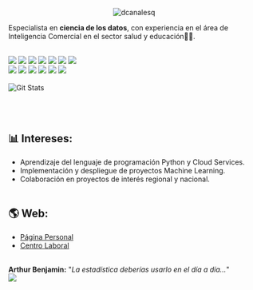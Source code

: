 <p align="center">
  <img src="http://drive.google.com/uc?export=view&id=1Nzc-xvkkDKaZLHP-jca8Wz-lN1fVlW5P" alt="dcanalesq">
</p>
Especialista en <b>ciencia de los datos</b>, con experiencia en el área de Inteligencia Comercial en el sector salud y educación🏥🏫.
<br><br>

![](https://img.shields.io/badge/Windows-0078D6?style=for-the-badge&logo=windows&logoColor=white)
![](https://img.shields.io/badge/Ubuntu-E95420?style=for-the-badge&logo=ubuntu&logoColor=white)
![](https://img.shields.io/badge/Slack-4A154B?style=for-the-badge&logo=slack&logoColor=white)
![](https://img.shields.io/badge/Trello-0052CC?style=for-the-badge&logo=trello&logoColor=white)
![](https://img.shields.io/badge/HTML5-E34F26?style=for-the-badge&logo=html5&logoColor=white)
![](https://img.shields.io/badge/CSS3-1572B6?style=for-the-badge&logo=css3&logoColor=white)
![](https://img.shields.io/badge/JavaScript-F7DF1E?style=for-the-badge&logo=javascript&logoColor=black)
<br>
![](https://img.shields.io/badge/Visual_Studio_Code-0078D4?style=for-the-badge&logo=visual%20studio%20code&logoColor=white)
![](https://img.shields.io/badge/Microsoft_SQL_Server-CC2927?style=for-the-badge&logo=microsoft-sql-server&logoColor=white)
![](https://img.shields.io/badge/MySQL-005C84?style=for-the-badge&logo=mysql&logoColor=white)
![](https://img.shields.io/badge/R-276DC3?style=for-the-badge&logo=r&logoColor=white)
![](https://img.shields.io/badge/Python-3776AB?style=for-the-badge&logo=python&logoColor=white)
![](https://img.shields.io/badge/GIT-E44C30?style=for-the-badge&logo=git&logoColor=white)
<br><br>
![Git Stats](https://github-readme-stats.vercel.app/api?username=dcanalesq&show_icons=true&theme=radical)

<br><br>
**📊 Intereses:**
------
- Aprendizaje del lenguaje de programación Python y Cloud Services.
- Implementación y despliegue de proyectos Machine Learning.
- Colaboración en proyectos de interés regional y nacional.
<br><br>

**🌎 Web:**
------
* [Página Personal](https://dcanalesq.github.io/)
* [Centro Laboral](https://sites.google.com/esan.edu.pe/inteligenciacomercial)
<br><br>

**Arthur Benjamin:** "*La estadística deberías usarlo en el día a día...*"
<br>
[![](http://img.youtube.com/vi/BhMKmovNjvc/0.jpg)](http://www.youtube.com/watch?v=BhMKmovNjvc)
